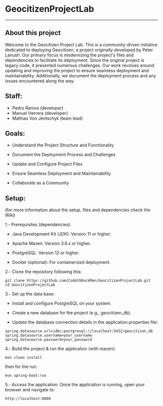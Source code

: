 # GeocitizenProjectLab
---
## About this project
Welcome to the Geocitizen Project Lab. This is a community-driven initiative dedicated to deploying Geocitizen, a project originally developed by Peter Lanush. Our primary focus is modernizing the project's files and dependencies to facilitate its deployment. Since the original project is legacy code, it presented numerous challenges. Our work revolves around updating and improving the project to ensure seamless deployment and maintainability. Additionally, we document the deployment process and any issues encountered along the way.

## Staff:
* Pedro Ramos (developer)
* Manuel Herrera (developer)
* Mathias Von Jentschyk (team lead)

## Goals:
* Understand the Project Structure and Functionality

* Document the Deployment Process and Challenges

* Update and Configure Project Files

* Ensure Seamless Deployment and Maintainability

* Collaborate as a Community

## Setup:
(for more information about the setup, files and dependencies check the Wiki)

1.- Prerequisites (dependencies):
* Java Development Kit (JDK): Version 11 or higher.

* Apache Maven: Version 3.6.x or higher.

* PostgreSQL: Version 12 or higher.

* Docker (optional): For containerized deployment.

2.- Clone the repository following this:
```
git clone https://github.com/CodeSSRockMan/GeocitizenProjectLab.git
cd GeocitizenProjectLab
```
3.- Set up the data base:
* Install and configure PostgreSQL on your system.

* Create a new database for the project (e.g., geocitizen_db).

* Update the database connection details in the application.properties file:
```
spring.datasource.url=jdbc:postgresql://localhost:5432/geocitizen_db
spring.datasource.username=your_username
spring.datasource.password=your_password
```
4.- Build the project & run the application (with maven):
```
mvn clean install
```
then for the run:
```
mvn spring-boot:run
```
5.- Access the application:
Once the application is running, open your browser and navigate to:
```
http://localhost:8080
```







